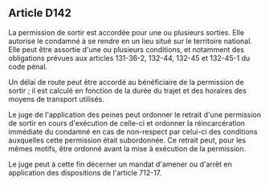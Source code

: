 Article D142
----
La permission de sortir est accordée pour une ou plusieurs sorties. Elle
autorise le condamné à se rendre en un lieu situé sur le territoire national.
Elle peut être assortie d'une ou plusieurs conditions, et notamment des
obligations prévues aux articles 131-36-2, 132-44, 132-45 et 132-45-1 du code
pénal.

Un délai de route peut être accordé au bénéficiaire de la permission de sortir ;
il est calculé en fonction de la durée du trajet et des horaires des moyens de
transport utilisés.

Le juge de l'application des peines peut ordonner le retrait d'une permission de
sortir en cours d'exécution de celle-ci et ordonner la réincarcération immédiate
du condamné en cas de non-respect par celui-ci des conditions auxquelles cette
permission était subordonnée. Ce retrait peut, pour les mêmes motifs, être
ordonné avant la mise à exécution de la permission.

Le juge peut à cette fin décerner un mandat d'amener ou d'arrêt en application
des dispositions de l'article 712-17.
